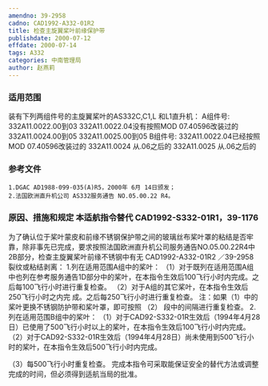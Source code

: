 ```yaml
---
amendno: 39-2958
cadno: CAD1992-A332-01R2
title: 检查主旋翼桨叶前缘保护带
publishdate: 2000-07-12
effdate: 2000-07-14
tags: A332
categories: 中南管理局
author: 赵燕莉
---
```


### 适用范围 
装有下列两组件号的主旋翼桨叶的AS332C,C1,L 和L1直升机： A组件号: 332A11.0022.00到03
332A11.0022.04没有按照MOD 07.40596改装过的 332A11.0024.00到05 332A11.0025.00到05
B组件号: 332A11.0022.04已经按照MOD 07.40596改装过的 332A11.0024 从.06之后的 332A11.0025 从.06之后的

### 参考文件
    1.DGAC AD1988-099-035(A)R5，2000年 6月 14日颁发；
    2.法国欧洲直升机公司 AS332服务通告 NO.05.00.22 R4。


### 原因、措施和规定 本适航指令替代 CAD1992-S332-01R1，39-1176 
为了确认位于桨叶蒙皮和前缘不锈钢保护带之间的玻璃丝布桨叶罩的粘结是否牢靠，除非事先已完成，要求按照法国欧洲直升机公司服务通告NO.05.00.22R4中2B部分，检查主旋翼桨叶前缘不锈钢中有无
       CAD1992-A332-01R2   ／39-2958 
裂纹或粘结剥离： 
    1.列在适用范围A组中的桨叶： 
     （1）对于既列在适用范围A组中也列在参考服务通告1D部分中的桨叶，在本指令生效后100飞行小时内完成。之后每100飞行小时进行重复检查。 
     （2）对于A组的其它桨叶，在本指令生效后250飞行小时之内完
成。之后每250飞行小时进行重复检查。       注：如果（1）中的桨叶更换不锈钢防护带和桨叶罩，即可按照
（2）
段中的间隔进行重复检查。 
    2.列在适用范围B组中的桨叶： 
     （1）对于CAD92-S332-01R生效后（1994年4月28日）已使用了500飞行小时以上的桨叶，在本指令生效后100飞行小时内完成。 
     （2）对于CAD92-S332-01R生效后（1994年4月28日）尚未使用到500飞行小时的桨叶，在本指令生效后500飞行小时内完成。 

（3）每500飞行小时重复检查。 
    完成本指令可采取能保证安全的替代方法或调整完成的时间，但必须得到适航当局的批准。
